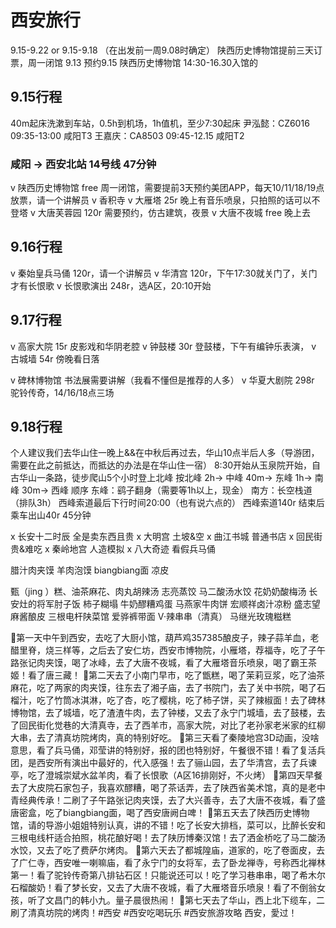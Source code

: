 # 西安旅行
9.15-9.22 or 9.15-9.18 （在出发前一周9.08时确定）
陕西历史博物馆提前三天订票，周一闭馆
9.13 预约9.15 陕西历史博物馆 14:30-16.30入馆的

## 9.15行程
40m起床洗漱到车站，0.5h到机场，1h值机，至少7:30起床
尹泓懿：CZ6016 09:35-13:00 咸阳T3
王嘉庆：CA8503 09:45-12.15 咸阳T2
### 咸阳 -> 西安北站 14号线 47分钟
v 陕西历史博物馆 free 周一闭馆，需要提前3天预约美团APP，每天10/11/18/19点放票，请一个讲解员
v 香积寺
v 大雁塔 25r 晚上有音乐喷泉，只拍照的话可以不登塔
v 大唐芙蓉园 120r 需要预约，仿古建筑，夜景
v 大唐不夜城 free 晚上去

## 9.16行程
v 秦始皇兵马俑 120r，请一个讲解员
v 华清宫 120r，下午17:30就关门了，关门才有长恨歌
v 长恨歌演出 248r，选A区，20:10开始

## 9.17行程
v 高家大院 15r 皮影戏和华阴老腔
v 钟鼓楼 30r 登鼓楼，下午有编钟乐表演，
v 古城墙 54r 傍晚看日落



v 碑林博物馆 书法展需要讲解（我看不懂但是推荐的人多）
v 华夏大剧院 298r 驼铃传奇，14/16/18点三场

## 9.18行程
个人建议我们去华山住一晚上&&在中秋后再过去，华山10点半后人多（导游团，需要在此之前抵达，而抵达的办法是在华山住一宿）
8:30开始从玉泉院开始，自古华山一条路，徒步爬山5个小时登上北峰
按北峰 2h-> 中峰 40m-> 东峰 1h-> 南峰 30m-> 西峰 顺序
东峰：鹞子翻身（需要等1h以上，现金）
南方：长空栈道（排队3h）
西峰索道最后下行时间20:00（也有说六点的）
西峰索道140r 结束后乘车出山40r 45分钟


x 长安十二时辰 全是卖东西且贵
x 大明宫 土坡&空
x 曲江书城 普通书店
x 回民街 贵&难吃
x 秦岭地宫 人造模拟
x 八大奇迹 看假兵马俑

腊汁肉夹馍
羊肉泡馍
biangbiang面
凉皮

甄（jing ）糕、油茶麻花、肉丸胡辣汤
志亮蒸饺
马二酸汤水饺
花奶奶酸梅汤
长安灶的将军肘子饭
柿子糊塌
牛奶醪糟鸡蛋
马燕家牛肉饼
宏顺祥卤汁凉粉
盛志望麻酱酿皮
三根电杆陕菜馆
爱骅裤带面
V·辣串串（清真）
马继光玫瑰糍糕

🍅第一天中午到西安，去吃了大厨小馆，葫芦鸡357385酿皮子，辣子蒜羊血，老醋里脊，烧三样等，之后去了安仁坊，西安市博物院，小雁塔，荐福寺，吃了子午路张记肉夹馍，喝了冰峰，去了大唐不夜城，看了大雁塔音乐喷泉，喝了霸王茶姬！看了唐三藏！
🍆第二天去了小南门早市，吃了甑糕，喝了茉莉豆浆，吃了油茶麻花，吃了两家的肉夹馍，往东去了湘子庙，去了书院门，去了关中书院，喝了石榴汁，吃了竹筒冰淇淋，吃了杏，吃了樱桃，吃了柿子饼，买了辣椒面！去了碑林博物馆，去了城墙，吃了渣渣牛肉，去了钟楼，又去了永宁门城墙，去了鼓楼，去了回民街化觉巷的大清真寺，去了西羊市，高家大院，对比了老孙家老米家的红柳大串，去了清真坊院烤肉，真的特别好吃。
🍉第三天看了秦陵地宫3D动画，没啥意思，看了兵马俑，邓莹讲的特别好，报的团也特别好，午餐很不错！看了复活兵团，是西安所有演出中最好的，代入感强！去了骊山园，去了华清宫，去了兵谏亭，吃了澄城崇斌水盆羊肉，看了长恨歌（A区16排刚好，不火烤）
🍊第四天早餐去了大皮院石家包子，我喜欢醪糟，喝了茶话弄，去了陕西省美术馆，真的是老中青经典传承！二刷了子午路张记肉夹馍，去了大兴善寺，去了大唐不夜城，看了盛唐密盒，吃了biangbiang面，喝了西安唐阙白啤！
🍎第五天去了陕西历史博物馆，请的导游小姐姐特别认真，讲的不错！吃了长安大排档，菜可以，比醉长安和三根电线杆适合拍照，桃花酿好喝！去了陕历博秦汉馆！去了洒金桥吃了马二酸汤水饺，又去了吃了费萨尔烤肉。
🍓第六天去了都城隍庙，道家的，吃了卷面皮，去了广仁寺，西安唯一喇嘛庙，看了永宁门的女将军，去了卧龙禅寺，号称西北禅林第一！看了驼铃传奇第八排钻石区！只能说还可以！吃了学习巷串串，喝了希木尔石榴酸奶！看了梦长安，又去了大唐不夜城，看了大雁塔音乐喷泉！看了不倒翁女孩，听了文昌门的韩小九。量子晨很热闹！
🍏第七天去了华山，西上北下缆车，二刷了清真坊院的烤肉！#西安 #西安吃喝玩乐 #西安旅游攻略
西安，愛过！